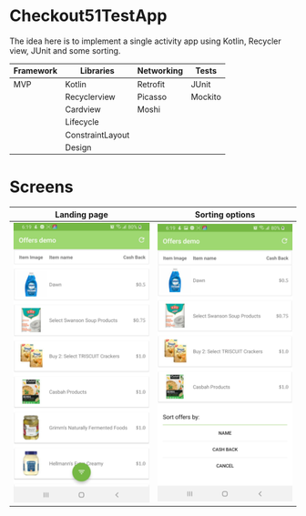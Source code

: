 # Checkout51TestApp
The idea here is to implement a single activity app using Kotlin, Recycler view, JUnit and some sorting.

| Framework     | Libraries     | Networking    | Tests         |
| ------------- | ------------- | ------------- | ------------- |
|     MVP       | Kotlin        | Retrofit      | JUnit         |
|               | Recyclerview  | Picasso       | Mockito       |
|               | Cardview      | Moshi         |               |
|               | Lifecycle     |               |               |
|               | ConstraintLayout|             |               |
|               | Design        |               |               |


# Screens

 Landing page              |  Sorting options          
:-------------------------:|:-------------------------:
![](https://raw.githubusercontent.com/hareshsandeep/Checkout51TestApp/master/app/screenshots/Screenshot_20200320-181923_Offers%20demo.jpg)   |  ![](https://raw.githubusercontent.com/hareshsandeep/Checkout51TestApp/master/app/screenshots/Screenshot_20200320-181937_Offers%20demo.jpg)


